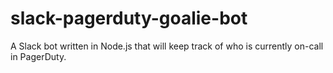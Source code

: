 # slack-pagerduty-goalie-bot
A Slack bot written in Node.js that will keep track of who is currently on-call in PagerDuty.
